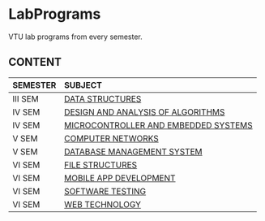 # LabPrograms

VTU lab programs from every semester.

## CONTENT

| SEMESTER | SUBJECT                                                         |
| :------- | :-------------------------------------------------------------- |
| III SEM  | [DATA STRUCTURES](./III%20SEM/C)                                |
| IV SEM   | [DESIGN AND ANALYSIS OF ALGORITHMS](./IV%20SEM/DAA)             |
| IV SEM   | [MICROCONTROLLER AND EMBEDDED SYSTEMS](./IV%20SEM/MCES)         |
| V SEM    | [COMPUTER NETWORKS](./V%20SEM/CNS)                              |
| V SEM    | [DATABASE MANAGEMENT SYSTEM](./V%20SEM/DMBS)                    |
| VI SEM   | [FILE STRUCTURES](./VI%20SEM/FILE%20STRUCTURES)                 |
| VI SEM   | [MOBILE APP DEVELOPMENT](./VI%20SEM/MOBILE%20APP%20DEVELOPMENT) |
| VI SEM   | [SOFTWARE TESTING](./VI%20SEM/SOFTWARE%20TESTING)               |
| VI SEM   | [WEB TECHNOLOGY](./VI%20SEM/WEB%20TECHNOLOGY)                   |
